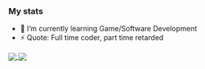 ### My stats


- 🌱 I’m currently learning Game/Software Development
- ⚡ Quote: Full time coder, part time retarded

<a href="https://github.com/anuraghazra/github-readme-stats">
  <img align="center" src="https://github-readme-stats.vercel.app/api/pin/?username=lebyleafy&repo=github-readme-stats" />
</a>
<a href="https://github.com/anuraghazra/convoychat">
  <img align="center" src="https://github-readme-stats.vercel.app/api/pin/?username=lebyleafy&repo=convoychat" />
</a>


